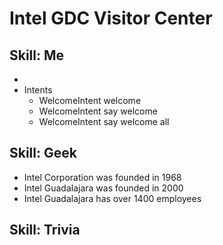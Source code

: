 # Intel GDC Visitor Center

## Skill: Me

- 
- Intents
  - WelcomeIntent welcome
  - WelcomeIntent say welcome
  - WelcomeIntent say welcome all

## Skill: Geek

- Intel Corporation was founded in 1968
- Intel Guadalajara was founded in 2000
- Intel Guadalajara has over 1400 employees

## Skill: Trivia

